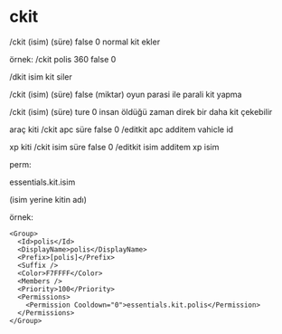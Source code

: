 # ckit
/ckit (isim) (süre) false 0 normal kit ekler

örnek: /ckit polis 360 false 0 

/dkit isim kit siler

/ckit (isim) (süre) false (miktar) oyun parasi ile parali kit yapma 

/ckit (isim) (süre) ture 0 insan öldüğü zaman direk bir daha kit çekebilir 

araç kiti 
/ckit apc süre false 0
/editkit apc additem vahicle id

xp kiti
/ckit isim süre false 0
/editkit isim additem xp isim

perm:

<Permission Cooldown="0">essentials.kit.isim</Permission>

(isim yerine kitin adı)

örnek:

    <Group>
      <Id>polis</Id>
      <DisplayName>polis</DisplayName>
      <Prefix>[polis]</Prefix>
      <Suffix />
      <Color>F7FFFF</Color>
      <Members />
      <Priority>100</Priority>
      <Permissions>
        <Permission Cooldown="0">essentials.kit.polis</Permission>
      </Permissions>
    </Group>

